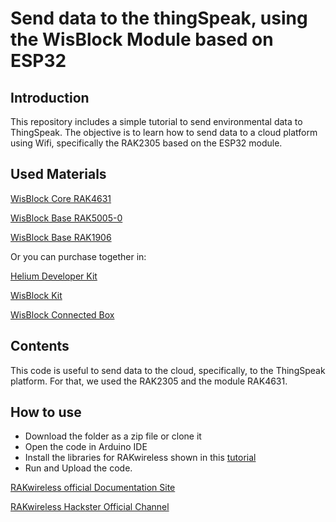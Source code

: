 # Send data to the thingSpeak, using the WisBlock Module based on ESP32

## Introduction

This repository includes a simple tutorial to send environmental data to ThingSpeak.
The objective is to learn how to send data to a cloud platform using Wifi, specifically the RAK2305 based on the ESP32 module. 

## Used Materials

[WisBlock Core RAK4631](https://store.rakwireless.com/products/rak4631-lpwan-node) 

[WisBlock Base RAK5005-0](https://store.rakwireless.com/products/rak5005-o-base-board) 

[WisBlock Base RAK1906](https://store.rakwireless.com/products/rak1906-bme680-environment-sensor)

Or you can purchase together in:

[Helium Developer Kit](https://store.rakwireless.com/products/helium-developer-kit)

[WisBlock Kit](https://store.rakwireless.com/products/wisblock-kit?variant=37758662017222)

[WisBlock Connected Box](https://store.rakwireless.com/products/wisblock-connected-box)

## Contents 

This code is useful to send data to the cloud, specifically, to the ThingSpeak platform. For that, we used the RAK2305 and the module RAK4631.

## How to use

- Download the folder as a zip file or clone it
- Open the code in Arduino IDE
- Install the libraries for RAKwireless shown in this [tutorial](https://www.hackster.io/alveiroRakwireless/)
- Run and Upload the code.

[RAKwireless official Documentation Site](https://docs.rakwireless.com/Introduction/)

[RAKwireless Hackster Official Channel](https://www.hackster.io/rak-wireless)